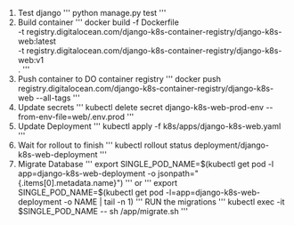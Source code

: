 1. Test django
'''
python manage.py test
'''
2. Build container
'''
docker build -f Dockerfile \
    -t registry.digitalocean.com/django-k8s-container-registry/django-k8s-web:latest \
    -t registry.digitalocean.com/django-k8s-container-registry/django-k8s-web:v1 \
    .
'''
3. Push container to DO container registry
'''
docker push registry.digitalocean.com/django-k8s-container-registry/django-k8s-web --all-tags
'''
4. Update secrets
'''
kubectl delete secret django-k8s-web-prod-env --from-env-file=web/.env.prod
'''
5. Update Deployment
'''
kubectl apply -f k8s/apps/django-k8s-web.yaml
'''
6. Wait for rollout to finish
'''
kubectl rollout status deployment/django-k8s-web-deployment
'''
7. Migrate Database
'''
export SINGLE_POD_NAME=$(kubectl get pod -l app=django-k8s-web-deployment -o jsonpath="{.items[0].metadata.name}")
'''
or
'''
export SINGLE_POD_NAME=$(kubectl get pod -l=app=django-k8s-web-deployment -o NAME | tail -n 1)
'''
RUN the migrations
'''
kubectl exec -it $SINGLE_POD_NAME -- sh /app/migrate.sh
'''